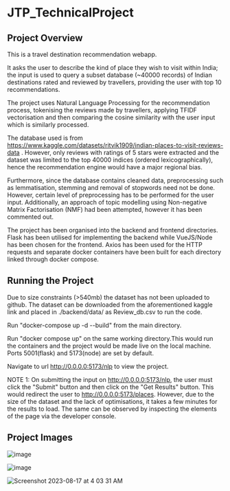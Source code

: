 # JTP_TechnicalProject

## Project Overview
This is a travel destination recommendation webapp. 

It asks the user to describe the kind of place they wish to visit within India; the input is used to query a subset database (~40000 records) of Indian destinations rated and reviewed by travellers, providing the user with top 10 recommendations. 

The project uses Natural Language Processing for the recommendation process, tokenising the reviews made by travellers, applying TFIDF vectorisation and then comparing the cosine similarity with the user input which is similarly processed. 

The database used is from https://www.kaggle.com/datasets/ritvik1909/indian-places-to-visit-reviews-data . However, only reviews with ratings of 5 stars were extracted and the dataset was limited to the top 40000 indices (ordered lexicographically), hence the recommendation engine would have a major regional bias. 

Furthermore, since the database contains cleaned data, preprocessing such as lemmatisation, stemming and removal of stopwords need not be done. However, certain level of preprocessing has to be performed for the user input. Additionally, an approach of topic modelling using Non-negative Matrix Factorisation (NMF) had been attempted, however it has been commented out. 

The project has been organised into the backend and frontend directories. Flask has been utilised for implementing the backend while VueJS/Node has been chosen for the frontend. Axios has been used for the HTTP requests and separate docker containers have been built for each directory linked through docker compose.  

## Running the Project

Due to size constraints (>540mb) the dataset has not been uploaded to github. The dataset can be downloaded from the aforementioned kaggle link and placed in ./backend/data/ as Review_db.csv to run the code. 

Run "docker-compose up -d --build" from the main directory. 

Run "docker compose up" on the same working directory.This would run the containers and the project would be made live on the local machine. Ports 5001(flask) and 5173(node) are set by default.

Navigate to url http://0.0.0.0:5173/nlp to view the project. 

NOTE 1: On submitting the input on http://0.0.0.0:5173/nlp, the user must click the "Submit" button and then click on the "Get Results" button. This would redirect the user to http://0.0.0.0:5173/places. However, due to the size of the dataset and the lack of optimisations, it takes a few minutes for the results to load. The same can be observed by inspecting the elements of the page via the developer console. 

## Project Images

![image](https://github.com/TheAnishSudhan/JTP_TechnicalProject_TravelDestination_Recommendation/assets/64979922/308d00f3-08c1-4ef2-8942-9b642dde8a7c)

![image](https://github.com/TheAnishSudhan/JTP_TechnicalProject_TravelDestination_Recommendation/assets/64979922/faf2f490-33e7-4f48-8c4a-d3e924680322)

![Screenshot 2023-08-17 at 4 03 31 AM](https://github.com/TheAnishSudhan/JTP_TechnicalProject_TravelDestination_Recommendation/assets/64979922/b4fd9f37-a89f-4899-913c-3cf18fecc341)


